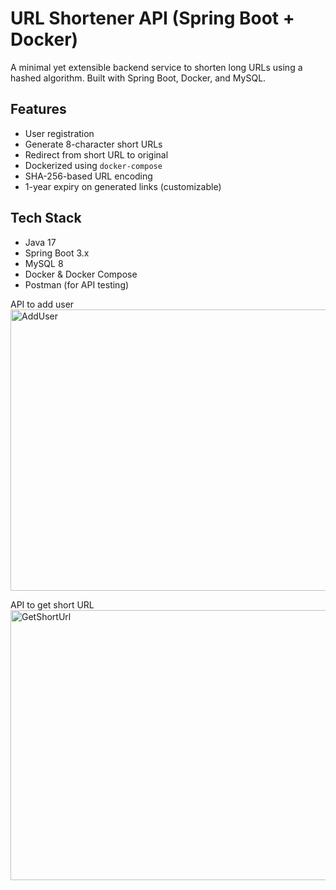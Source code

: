 # URL Shortener API (Spring Boot + Docker)

A minimal yet extensible backend service to shorten long URLs using a hashed algorithm. Built with Spring Boot, Docker, and MySQL.

## Features

- User registration
- Generate 8-character short URLs
- Redirect from short URL to original
- Dockerized using `docker-compose`
- SHA-256-based URL encoding
- 1-year expiry on generated links (customizable)


## Tech Stack

- Java 17
- Spring Boot 3.x
- MySQL 8
- Docker & Docker Compose
- Postman (for API testing)

  
API to add user
<img width="1057" height="450" alt="AddUser" src="https://github.com/user-attachments/assets/74b7e6bd-78dd-4f2d-9ab7-993b91f8149f" />

API to get short URL
<img width="1060" height="432" alt="GetShortUrl" src="https://github.com/user-attachments/assets/66f4314b-4e9f-4e1c-87dc-8556f1145db0" />



